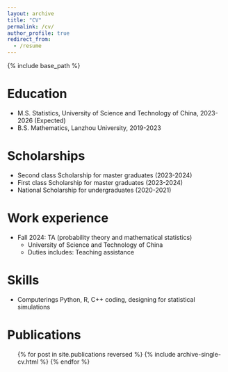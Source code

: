 ```yaml
---
layout: archive
title: "CV"
permalink: /cv/
author_profile: true
redirect_from:
  - /resume
---
```


{% include base_path %}

Education
======
* M.S. Statistics, University of Science and Technology of China, 2023-2026 (Expected)
* B.S. Mathematics, Lanzhou University, 2019-2023

Scholarships
======
* Second class Scholarship for master graduates (2023-2024)
* First class Scholarship for master graduates (2023-2024)
* National Scholarship for undergraduates (2020-2021)

Work experience
======
* Fall 2024: TA (probability theory and mathematical statistics)
  * University of Science and Technology of China
  * Duties includes: Teaching assistance

Skills
======
* Computerings
  Python, R, C++ coding, designing for statistical simulations

Publications
======
  <ul>{% for post in site.publications reversed %}
    {% include archive-single-cv.html %}
  {% endfor %}</ul>
  
